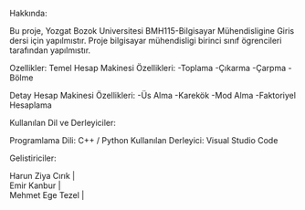 
 Hakkında:

Bu proje, Yozgat Bozok Universitesi BMH115-Bilgisayar Mühendisligine Giris dersi için yapılmıstır. 
Proje bilgisayar mühendisligi birinci sınıf ögrencileri tarafından yapılmıstır.

 Ozellikler:
Temel Hesap Makinesi Özellikleri:
-Toplama
-Çıkarma
-Çarpma
-Bölme

Detay Hesap Makinesi Özellikleri:
-Üs Alma
-Karekök
-Mod Alma
-Faktoriyel Hesaplama

Kullanılan Dil ve Derleyiciler: 

Programlama Dili: C++ / Python
Kullanılan Derleyici: Visual Studio Code

Gelistiriciler:

Harun Ziya Cırık  |  
Emir Kanbur  |  
Mehmet Ege Tezel  |  
